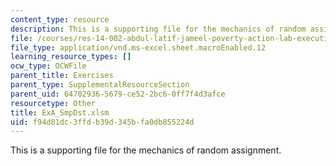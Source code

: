```yaml
---
content_type: resource
description: This is a supporting file for the mechanics of random assignment.
file: /courses/res-14-002-abdul-latif-jameel-poverty-action-lab-executive-training-evaluating-social-programs-2011-spring-2011/f94d81dc3ffdb39d345bfa0db855224d_ExA_SmpDst.xlsm
file_type: application/vnd.ms-excel.sheet.macroEnabled.12
learning_resource_types: []
ocw_type: OCWFile
parent_title: Exercises
parent_type: SupplementalResourceSection
parent_uid: 64702936-5679-ce52-2bc6-0ff7f4d3afce
resourcetype: Other
title: ExA_SmpDst.xlsm
uid: f94d81dc-3ffd-b39d-345b-fa0db855224d
---
```

This is a supporting file for the mechanics of random assignment.

